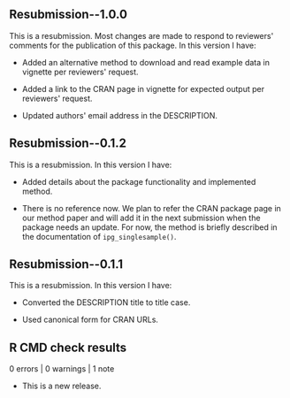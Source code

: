 ## Resubmission--1.0.0

This is a resubmission. Most changes are made to respond to reviewers' comments for the publication of this package. In this version I have:

* Added an alternative method to download and read example data in vignette per reviewers' request.  

* Added a link to the CRAN page in vignette for expected output per reviewers' request.

* Updated authors' email address in the DESCRIPTION.  

## Resubmission--0.1.2

This is a resubmission. In this version I have:

* Added details about the package functionality and implemented method.

* There is no reference now. We plan to refer the CRAN package page in our method paper and will add it in the next submission when the package needs an update. For now, the method is briefly described in the documentation of `ipg_singlesample()`. 


## Resubmission--0.1.1

This is a resubmission. In this version I have:

* Converted the DESCRIPTION title to title case.

* Used canonical form for CRAN URLs.


## R CMD check results

0 errors | 0 warnings | 1 note

* This is a new release.
